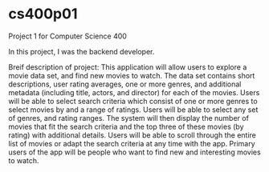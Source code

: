 # cs400p01
Project 1 for Computer Science 400

In this project, I was the backend developer. 

Breif description of project:
This application will allow users to explore a movie data set, and find new movies to watch. 
The data set contains short descriptions, user rating averages, one or more genres, and additional metadata (including title, actors, and director) for each of the movies. 
Users will be able to select search criteria which consist of one or more genres to select movies by and a range of ratings. 
Users will be able to select any set of genres, and rating ranges. 
The system will then display the number of movies that fit the search criteria and the top three of these movies (by rating) with additional details. 
Users will be able to scroll through the entire list of movies or adapt the search criteria at any time with the app. 
Primary users of the app will be people who want to find new and interesting movies to watch.